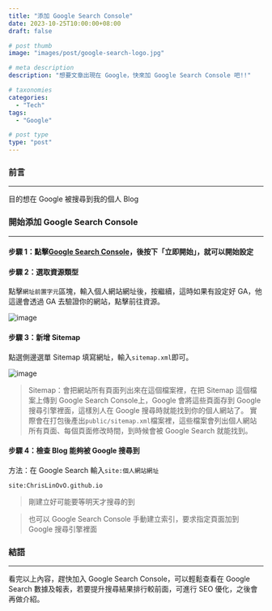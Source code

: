 ```yaml
---
title: "添加 Google Search Console"
date: 2023-10-25T10:00:00+08:00
draft: false

# post thumb
image: "images/post/google-search-logo.jpg"

# meta description
description: "想要文章出現在 Google，快來加 Google Search Console 吧!!"

# taxonomies
categories:
  - "Tech"
tags:
  - "Google"

# post type
type: "post"
---
```


### 前言

---

目的想在 Google 被搜尋到我的個人 Blog

### 開始添加 Google Search Console

---

#### 步驟 1：點擊[Google Search Console](https://search.google.com/search-console/about)，後按下「立即開始」，就可以開始設定

#### 步驟 2：選取資源類型

點擊`網址前置字元`區塊，輸入個人網站網址後，按繼續，這時如果有設定好 GA，他這邊會透過 GA 去驗證你的網站，點擊前往資源。

![image](../../../../images/post/post-4-1.jpg)

#### 步驟 3：新增 Sitemap

點選側邊選單 Sitemap 填寫網址，輸入`sitemap.xml`即可。

![image](../../../../images/post/post-4-2.jpg)

> Sitemap：會把網站所有頁面列出來在這個檔案裡，在把 Sitemap 這個檔案上傳到 Google Search Console上，Google 會將這些頁面存到 Google 搜尋引擎裡面，這樣別人在 Google 搜尋時就能找到你的個人網站了。
實際會在打包後產出`public/sitemap.xml`檔案裡，這些檔案會列出個人網站所有頁面、每個頁面修改時間，到時候會被 Google Search 就能找到。

#### 步驟 4：檢查 Blog 能夠被 Google 搜尋到

方法：在 Google Search 輸入`site:個人網站網址`

```
site:ChrisLinOvO.github.io
```

> 剛建立好可能要等明天才搜尋的到

> 也可以 Google Search Console 手動建立索引，要求指定頁面加到 Google 搜尋引擎裡面

### 結語

---

看完以上內容，趕快加入 Google Search Console，可以輕鬆查看在 Google Search 數據及報表，若要提升搜尋結果排行較前面，可進行 SEO 優化，之後會再做介紹。